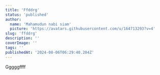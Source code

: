 ```yaml
---
title: 'Ffddrg'
status: 'published'
author:
  name: 'Mahamudun nabi siam'
  picture: 'https://avatars.githubusercontent.com/u/164713293?v=4'
slug: 'ffddrg'
description: ''
coverImage: ''
tags: ''
publishedAt: '2024-08-06T06:29:40.204Z'
---
```


Gggggffff
